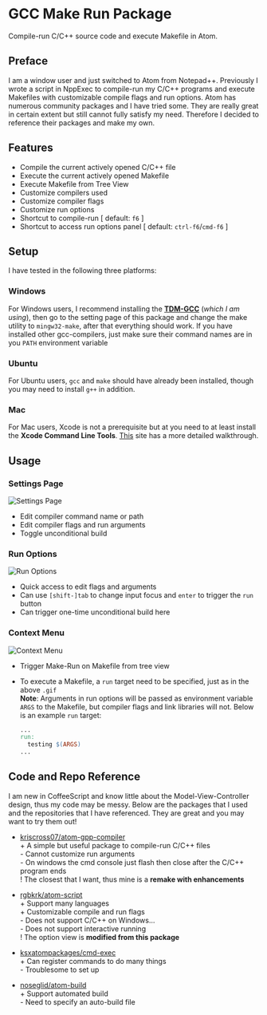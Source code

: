 # GCC Make Run Package

Compile-run C/C++ source code and execute Makefile in Atom.



## Preface

I am a window user and just switched to Atom from Notepad++. Previously I wrote a script in NppExec to compile-run my C/C++ programs and execute Makefiles with customizable compile flags and run options. Atom has numerous community packages and I have tried some. They are really great in certain extent but still cannot fully satisfy my need. Therefore I decided to reference their packages and make my own.



## Features

* Compile the current actively opened C/C++ file
* Execute the current actively opened Makefile
* Execute Makefile from Tree View
* Customize compilers used
* Customize compiler flags
* Customize run options
* Shortcut to compile-run [ default: `f6` ]
* Shortcut to access run options panel [ default: `ctrl-f6`/`cmd-f6` ]



## Setup
I have tested in the following three platforms:

### Windows
For Windows users, I recommend installing the [**TDM-GCC**](http://tdm-gcc.tdragon.net/) (*which I am using*), then go to the setting page of this package and change the make utility to `mingw32-make`, after that everything should work. If you have installed other gcc-compilers, just make sure their command names are in you `PATH` environment variable

### Ubuntu
For Ubuntu users, `gcc` and `make` should have already been installed, though you may need to install `g++` in addition.

### Mac
For Mac users, Xcode is not a prerequisite but at you need to at least install the **Xcode Command Line Tools**. [This](http://railsapps.github.io/xcode-command-line-tools.html) site has a more detailed walkthrough.



## Usage

### Settings Page
![Settings Page](https://raw.githubusercontent.com/tomlau10/gcc-make-run/master/images/settings.gif)
* Edit compiler command name or path
* Edit compiler flags and run arguments
* Toggle unconditional build

### Run Options
![Run Options](https://raw.githubusercontent.com/tomlau10/gcc-make-run/master/images/options.gif)
* Quick access to edit flags and arguments
* Can use `[shift-]tab` to change input focus and `enter` to trigger the `run` button
* Can trigger one-time unconditional build here

### Context Menu
![Context Menu](https://raw.githubusercontent.com/tomlau10/gcc-make-run/master/images/menu.gif)
* Trigger Make-Run on Makefile from tree view
* To execute a Makefile, a `run` target need to be specified, just as in the above `.gif`  
  **Note**: Arguments in run options will be passed as environment variable `ARGS` to the Makefile, but compiler flags and link libraries will not. Below is an example `run` target:  

  ```Makefile
  ...
  run:
    testing $(ARGS)
  ...
  ```



## Code and Repo Reference
I am new in CoffeeScript and know little about the Model-View-Controller design, thus my code may be messy. Below are the packages that I used and the repositories that I have referenced. They are great and you may want to try them out!
* [kriscross07/atom-gpp-compiler](https://atom.io/packages/gpp-compiler)  
  \+ A simple but useful package to compile-run C/C++ files  
  \- Cannot customize run arguments  
  \- On windows the cmd console just flash then close after the C/C++ program ends  
  \! The closest that I want, thus mine is a **remake with enhancements**  

* [rgbkrk/atom-script](https://atom.io/packages/script)  
  \+ Support many languages  
  \+ Customizable compile and run flags  
  \- Does not support C/C++ on Windows...  
  \- Does not support interactive running  
  \! The option view is **modified from this package**  

* [ksxatompackages/cmd-exec](https://atom.io/packages/command-executor)  
  \+ Can register commands to do many things  
  \- Troublesome to set up  

* [noseglid/atom-build](https://atom.io/packages/build)  
  \+ Support automated build  
  \- Need to specify an auto-build file  
